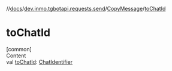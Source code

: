 //[docs](../../../index.md)/[dev.inmo.tgbotapi.requests.send](../index.md)/[CopyMessage](index.md)/[toChatId](to-chat-id.md)



# toChatId  
[common]  
Content  
val [toChatId](to-chat-id.md): [ChatIdentifier](../../dev.inmo.tgbotapi.types/-chat-identifier/index.md)  



